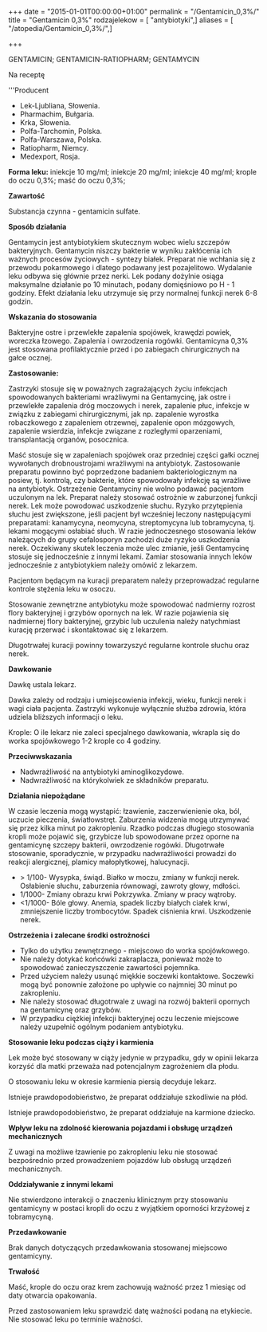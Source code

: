 +++
date = "2015-01-01T00:00:00+01:00"
permalink = "/Gentamicin_0,3%/"
title = "Gentamicin 0,3%"
rodzajelekow = [ "antybiotyki",]
aliases = [ "/atopedia/Gentamicin_0,3%/",]

+++

GENTAMICIN; GENTAMICIN-RATIOPHARM; GENTAMYCIN

Na receptę

'''Producent

-   Lek-Ljubliana, Słowenia.
-   Pharmachim, Bułgaria.
-   Krka, Słowenia.
-   Polfa-Tarchomin, Polska.
-   Polfa-Warszawa, Polska.
-   Ratiopharm, Niemcy.
-   Medexport, Rosja.

**Forma leku:** iniekcje 10 mg/ml; iniekcje 20 mg/ml; iniekcje 40 mg/ml; krople do oczu 0,3%; maść do oczu 0,3%;

**Zawartość**

Substancja czynna - gentamicin sulfate.

**Sposób działania**

Gentamycin jest antybiotykiem skutecznym wobec wielu szczepów bakteryjnych. Gentamycin niszczy bakterie w wyniku zakłócenia ich ważnych procesów życiowych - syntezy białek. Preparat nie wchłania się z przewodu pokarmowego i dlatego podawany jest pozajelitowo. Wydalanie leku odbywa się głównie przez nerki. Lek podany dożylnie osiąga maksymalne działanie po 10 minutach, podany domięśniowo po H - 1 godziny. Efekt działania leku utrzymuje się przy normalnej funkcji nerek 6-8 godzin.

**Wskazania do stosowania**

Bakteryjne ostre i przewlekłe zapalenia spojówek, krawędzi powiek, woreczka łzowego. Zapalenia i owrzodzenia rogówki. Gentamicyna 0,3% jest stosowana profilaktycznie przed i po zabiegach chirurgicznych na gałce ocznej.

**Zastosowanie:**

Zastrzyki stosuje się w poważnych zagrażających życiu infekcjach spowodowanych bakteriami wrażliwymi na Gentamycinę, jak ostre i przewlekłe zapalenia dróg moczowych i nerek, zapalenie płuc, infekcje w związku z zabiegami chirurgicznymi, jak np. zapalenie wyrostka robaczkowego z zapaleniem otrzewnej, zapalenie opon mózgowych, zapalenie wsierdzia, infekcje związane z rozległymi oparzeniami, transplantacją organów, posocznica.

Maść stosuje się w zapaleniach spojówek oraz przedniej części gałki ocznej wywołanych drobnoustrojami wrażliwymi na antybiotyk. Zastosowanie preparatu powinno być poprzedzone badaniem bakteriologicznym na posiew, tj. kontrolą, czy bakterie, które spowodowały infekcję są wrażliwe na antybiotyk. Ostrzeżenie Gentamyciny nie wolno podawać pacjentom uczulonym na lek. Preparat należy stosować ostrożnie w zaburzonej funkcji nerek. Lek może powodować uszkodzenie słuchu. Ryzyko przytępienia słuchu jest zwiększone, jeśli pacjent był wcześniej leczony następującymi preparatami: kanamycyna, neomycyna, streptomycyna lub tobramycyna, tj. lekami mogącymi osłabiać słuch. W razie jednoczesnego stosowania leków należących do grupy cefalosporyn zachodzi duże ryzyko uszkodzenia nerek. Oczekiwany skutek leczenia może ulec zmianie, jeśli Gentamycinę stosuje się jednocześnie z innymi lekami. Zamiar stosowania innych leków jednocześnie z antybiotykiem należy omówić z lekarzem.

Pacjentom będącym na kuracji preparatem należy przeprowadzać regularne kontrole stężenia leku w osoczu.

Stosowanie zewnętrzne antybiotyku może spowodować nadmierny rozrost flory bakteryjnej i grzybów opornych na lek. W razie pojawienia się nadmiernej flory bakteryjnej, grzybic lub uczulenia należy natychmiast kurację przerwać i skontaktować się z lekarzem.

Długotrwałej kuracji powinny towarzyszyć regularne kontrole słuchu oraz nerek.

**Dawkowanie**

Dawkę ustala lekarz.

Dawka zależy od rodzaju i umiejscowienia infekcji, wieku, funkcji nerek i wagi ciała pacjenta. Zastrzyki wykonuje wyłącznie służba zdrowia, która udziela bliższych informacji o leku.

Krople: O ile lekarz nie zaleci specjalnego dawkowania, wkrapla się do worka spojówkowego 1-2 krople co 4 godziny.

**Przeciwwskazania**

-   Nadwrażliwość na antybiotyki aminoglikozydowe.
-   Nadwrażliwość na którykolwiek ze składników preparatu.

**Działania niepożądane**

W czasie leczenia mogą wystąpić: łzawienie, zaczerwienienie oka, ból, uczucie pieczenia, światłowstręt. Zaburzenia widzenia mogą utrzymywać się przez kilka minut po zakropleniu. Rzadko podczas długiego stosowania kropli może pojawić się, grzybicze lub spowodowane przez oporne na gentamicynę szczepy bakterii, owrzodzenie rogówki. Długotrwałe stosowanie, sporadycznie, w przypadku nadwrażliwości prowadzi do reakcji alergicznej, plamicy małopłytkowej, halucynacji.

-   \> 1/100- Wysypka, świąd. Białko w moczu, zmiany w funkcji nerek. Osłabienie słuchu, zaburzenia równowagi, zawroty głowy, mdłości.
-   1/1000- Zmiany obrazu krwi Pokrzywka. Zmiany w pracy wątroby.
-   \<1/1000- Bóle głowy. Anemia, spadek liczby białych ciałek krwi, zmniejszenie liczby trombocytów. Spadek ciśnienia krwi. Uszkodzenie nerek.

**Ostrzeżenia i zalecane środki ostrożności**

-   Tylko do użytku zewnętrznego - miejscowo do worka spojówkowego.
-   Nie należy dotykać końcówki zakraplacza, ponieważ może to spowodować zanieczyszczenie zawartości pojemnika.
-   Przed użyciem należy usunąć miękkie soczewki kontaktowe. Soczewki mogą być ponownie założone po upływie co najmniej 30 minut po zakropleniu.
-   Nie należy stosować długotrwale z uwagi na rozwój bakterii opornych na gentamicynę oraz grzybów.
-   W przypadku ciężkiej infekcji bakteryjnej oczu leczenie miejscowe należy uzupełnić ogólnym podaniem antybiotyku.

**Stosowanie leku podczas ciąży i karmienia**

Lek może być stosowany w ciąży jedynie w przypadku, gdy w opinii lekarza korzyść dla matki przeważa nad potencjalnym zagrożeniem dla płodu.

O stosowaniu leku w okresie karmienia piersią decyduje lekarz.

Istnieje prawdopodobieństwo, że preparat oddziałuje szkodliwie na płód.

Istnieje prawdopodobieństwo, że preparat oddziałuje na karmione dziecko.

**Wpływ leku na zdolność kierowania pojazdami i obsługę urządzeń mechanicznych**

Z uwagi na możliwe łzawienie po zakropleniu leku nie stosować bezpośrednio przed prowadzeniem pojazdów lub obsługą urządzeń mechanicznych.

**Oddziaływanie z innymi lekami**

Nie stwierdzono interakcji o znaczeniu klinicznym przy stosowaniu gentamicyny w postaci kropli do oczu z wyjątkiem oporności krzyżowej z tobramycyną.

**Przedawkowanie**

Brak danych dotyczących przedawkowania stosowanej miejscowo gentamicyny.

**Trwałość**

Maść, krople do oczu oraz krem zachowują ważność przez 1 miesiąc od daty otwarcia opakowania.

Przed zastosowaniem leku sprawdzić datę ważności podaną na etykiecie. Nie stosować leku po terminie ważności.

